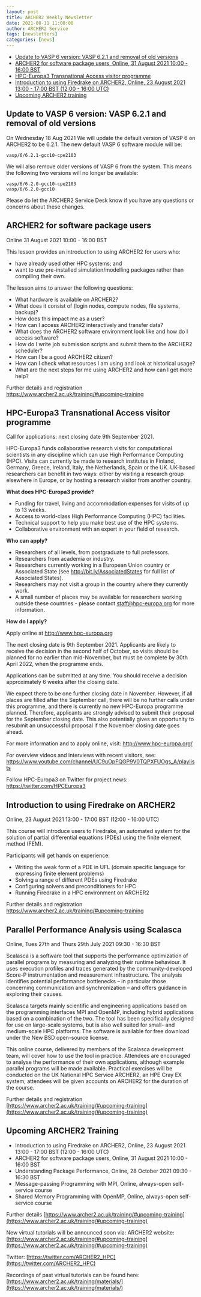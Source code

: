 ```yaml
---
layout: post
title: ARCHER2 Weekly Newsletter
date: 2021-08-11 11:00:00
author: ARCHER2 Service
tags: [newsletters] 
categories: [news]
---
```


- [Update to VASP 6 version: VASP 6.2.1 and removal of old versions](#update-to-vasp-6-version-vasp-621-and-removal-of-old-versions)
- [ARCHER2 for software package users, Online, 31 August 2021 10:00 - 16:00 BST](#archer2-for-software-package-users)
- [HPC-Europa3 Transnational Access visitor programme](#hpc-europa3-transnational-access-visitor-programme)
- [Introduction to using Firedrake on ARCHER2, Online, 23 August 2021 13:00 - 17:00 BST (12:00 - 16:00 UTC)](#introduction-to-using-firedrake-on-archer2)
- [Upcoming ARCHER2 training](#upcoming-archer2-training) 



## Update to VASP 6 version: VASP 6.2.1 and removal of old versions

On Wednesday 18 Aug 2021 We will update the default version of VASP 6 on ARCHER2 to be 6.2.1. The new default VASP 6 software module will be:

    vasp/6/6.2.1-gcc10-cpe2103

We will also remove older versions of VASP 6 from the system. This means the following two versions will no longer be available:

    vasp/6/6.2.0-gcc10-cpe2103
    vasp/6/6.2.0-gcc10

Please do let the ARCHER2 Service Desk know if you have any questions or concerns about these changes.


## ARCHER2 for software package users 
	
Online 	31 August 2021 10:00 - 16:00 BST 

This lesson provides an introduction to using ARCHER2 for users who:

- have already used other HPC systems; and
- want to use pre-installed simulation/modelling packages rather than compiling their own.

The lesson aims to answer the following questions:

- What hardware is available on ARCHER2?
- What does it consist of (login nodes, compute nodes, file systems, backup)?
- How does this impact me as a user?
- How can I access ARCHER2 interactively and transfer data?
- What does the ARCHER2 software environment look like and how do I access software?
- How do I write job submission scripts and submit them to the ARCHER2 scheduler?
- How can I be a good ARCHER2 citizen?
- How can I check what resources I am using and look at historical usage?
- What are the next steps for me using ARCHER2 and how can I get more help?

Further details and registration https://www.archer2.ac.uk/training/#upcoming-training


## HPC-Europa3 Transnational Access visitor programme

Call for applications: next closing date 9th September 2021.

HPC-Europa3 funds collaborative research visits for computational scientists in any discipline which can use High Performance Computing (HPC). Visits can currently be made to research institutes in Finland, Germany, Greece, Ireland, Italy, the Netherlands, Spain or the UK. UK-based researchers can benefit in two ways: either by visiting a research group elsewhere in Europe, or by hosting a research visitor from another country.

**What does HPC-Europa3 provide?**

- Funding for travel, living and accommodation expenses for visits of up to 13 weeks.
- Access to world-class High Performance Computing (HPC) facilities.
- Technical support to help you make best use of the HPC systems.
- Collaborative environment with an expert in your field of research.

**Who can apply?**

- Researchers of all levels, from postgraduate to full professors.
- Researchers from academia or industry.
- Researchers currently working in a European Union country or Associated State (see <http://bit.ly/AssociatedStates> for full list of Associated States).
- Researchers may not visit a group in the country where they currently work.
- A small number of places may be available for researchers working outside these countries - please contact [staff@hpc-europa.org](mailto:staff@hpc-europa.org) for more information.

**How do I apply?**

Apply online at <http://www.hpc-europa.org>

The next closing date is 9th September 2021. Applicants are likely to receive the decision in the second half of October, so visits should be planned for no earlier than mid-November, but must be complete by 30th April 2022, when the programme ends.

Applications can be submitted at any time. You should receive a decision approximately 6 weeks after the closing date.

We expect there to be one further closing date in November. However, if all places are filled after the September call, there will be no further calls under this programme, and there is currently no new HPC-Europa programme planned. Therefore, applicants are strongly advised to submit their proposal for the September closing date. This also potentially gives an opportunity to resubmit an unsuccessful proposal if the November closing date goes ahead.

For more information and to apply online, visit: <http://www.hpc-europa.org/>

For overview videos and interviews with recent visitors, see: <https://www.youtube.com/channel/UC9uOpFQGP9V0TQPXFUOgs_A/playlists>

Follow HPC-Europa3 on Twitter for project news: <https://twitter.com/HPCEuropa3>




## Introduction to using Firedrake on ARCHER2

Online, 23 August 2021 13:00 - 17:00 BST (12:00 - 16:00 UTC)

This course will introduce users to Firedrake, an automated system for the solution of partial differential equations (PDEs) using the finite element method (FEM).

Participants will get hands on experience:

* Writing the weak form of a PDE in UFL (domain specific language for expressing finite element problems)
* Solving a range of different PDEs using Firedrake
* Configuring solvers and preconditioners for HPC
* Running Firedrake in a HPC environment on ARCHER2

Further details and registration <https://www.archer2.ac.uk/training/#upcoming-training>


## Parallel Performance Analysis using Scalasca

Online, Tues 27th and Thurs 29th July 2021 09:30 - 16:30 BST

Scalasca is a software tool that supports the performance optimization of parallel programs by measuring and analyzing their runtime behaviour. It uses execution profiles and traces generated by the community-developed Score-P instrumentation and measurement infrastructure. The analysis identifies potential performance bottlenecks – in particular those concerning communication and synchronization – and offers guidance in exploring their causes.

Scalasca targets mainly scientific and engineering applications based on the programming interfaces MPI and OpenMP, including hybrid applications based on a combination of the two. The tool has been specifically designed for use on large-scale systems, but is also well suited for small- and medium-scale HPC platforms. The software is available for free download under the New BSD open-source license.

This online course, delivered by members of the Scalasca development team, will cover how to use the tool in practice. Attendees are encouraged to analyse the performance of their own applications, although example parallel programs will be made available. Practical exercises will be conducted on the UK National HPC Service ARCHER2, an HPE Cray EX system; attendees will be given accounts on ARCHER2 for the duration of the course.

Further details and registration [https://www.archer2.ac.uk/training/#upcoming-training](https://www.archer2.ac.uk/training/#upcoming-training)


## Upcoming ARCHER2 Training

- Introduction to using Firedrake on ARCHER2, Online, 23 August 2021 13:00 - 17:00 BST (12:00 - 16:00 UTC) 
- ARCHER2 for software package users, Online, 31 August 2021 10:00 - 16:00 BST 
- Understanding Package Performance, Online, 28 October 2021 09:30 - 16:30 BST
- Message-passing Programming with MPI, Online,  always-open self-service course  
- Shared Memory Programming with OpenMP, Online, always-open self-service course


Further details [https://www.archer2.ac.uk/training/#upcoming-training](https://www.archer2.ac.uk/training/#upcoming-training)

New virtual tutorials will be announced soon via: ARCHER2 website: [https://www.archer2.ac.uk/training/#upcoming-training](https://www.archer2.ac.uk/training/#upcoming-training)

Twitter: [https://twitter.com/ARCHER2_HPC](https://twitter.com/ARCHER2_HPC)

Recordings of past virtual tutorials can be found here: [https://www.archer2.ac.uk/training/materials/](https://www.archer2.ac.uk/training/materials/)